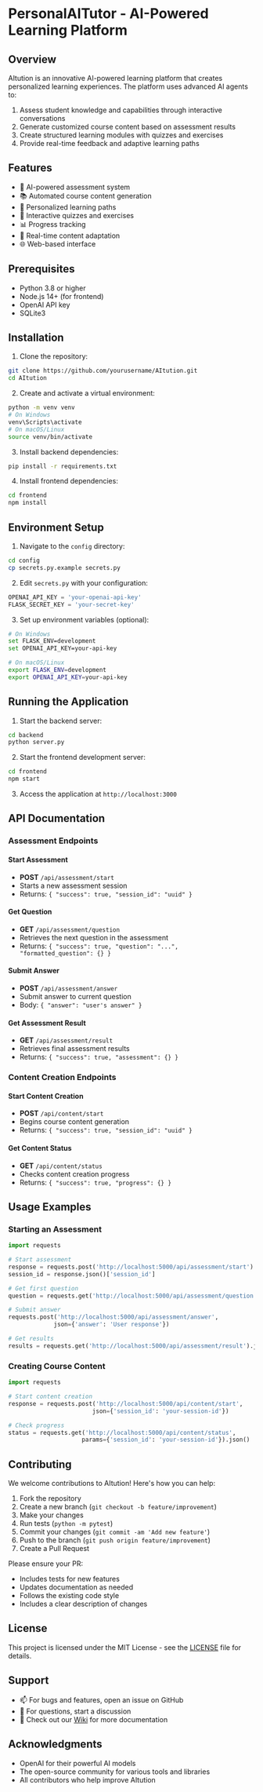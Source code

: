 # PersonalAITutor - AI-Powered Learning Platform

## Overview

AItution is an innovative AI-powered learning platform that creates personalized learning experiences. The platform uses advanced AI agents to:
1. Assess student knowledge and capabilities through interactive conversations
2. Generate customized course content based on assessment results
3. Create structured learning modules with quizzes and exercises
4. Provide real-time feedback and adaptive learning paths

## Features

- 🤖 AI-powered assessment system
- 📚 Automated course content generation
- 🎯 Personalized learning paths
- 📝 Interactive quizzes and exercises
- 📊 Progress tracking
- 🔄 Real-time content adaptation
- 🌐 Web-based interface

## Prerequisites

- Python 3.8 or higher
- Node.js 14+ (for frontend)
- OpenAI API key
- SQLite3

## Installation

1. Clone the repository:
```bash
git clone https://github.com/yourusername/AItution.git
cd AItution
```

2. Create and activate a virtual environment:
```bash
python -m venv venv
# On Windows
venv\Scripts\activate
# On macOS/Linux
source venv/bin/activate
```

3. Install backend dependencies:
```bash
pip install -r requirements.txt
```

4. Install frontend dependencies:
```bash
cd frontend
npm install
```

## Environment Setup

1. Navigate to the `config` directory:
```bash
cd config
cp secrets.py.example secrets.py
```

2. Edit `secrets.py` with your configuration:
```python
OPENAI_API_KEY = 'your-openai-api-key'
FLASK_SECRET_KEY = 'your-secret-key'
```

3. Set up environment variables (optional):
```bash
# On Windows
set FLASK_ENV=development
set OPENAI_API_KEY=your-api-key

# On macOS/Linux
export FLASK_ENV=development
export OPENAI_API_KEY=your-api-key
```

## Running the Application

1. Start the backend server:
```bash
cd backend
python server.py
```

2. Start the frontend development server:
```bash
cd frontend
npm start
```

3. Access the application at `http://localhost:3000`

## API Documentation

### Assessment Endpoints

#### Start Assessment
- **POST** `/api/assessment/start`
- Starts a new assessment session
- Returns: `{ "success": true, "session_id": "uuid" }`

#### Get Question
- **GET** `/api/assessment/question`
- Retrieves the next question in the assessment
- Returns: `{ "success": true, "question": "...", "formatted_question": {} }`

#### Submit Answer
- **POST** `/api/assessment/answer`
- Submit answer to current question
- Body: `{ "answer": "user's answer" }`

#### Get Assessment Result
- **GET** `/api/assessment/result`
- Retrieves final assessment results
- Returns: `{ "success": true, "assessment": {} }`

### Content Creation Endpoints

#### Start Content Creation
- **POST** `/api/content/start`
- Begins course content generation
- Returns: `{ "success": true, "session_id": "uuid" }`

#### Get Content Status
- **GET** `/api/content/status`
- Checks content creation progress
- Returns: `{ "success": true, "progress": {} }`

## Usage Examples

### Starting an Assessment

```python
import requests

# Start assessment
response = requests.post('http://localhost:5000/api/assessment/start')
session_id = response.json()['session_id']

# Get first question
question = requests.get('http://localhost:5000/api/assessment/question').json()

# Submit answer
requests.post('http://localhost:5000/api/assessment/answer', 
             json={'answer': 'User response'})

# Get results
results = requests.get('http://localhost:5000/api/assessment/result').json()
```

### Creating Course Content

```python
import requests

# Start content creation
response = requests.post('http://localhost:5000/api/content/start', 
                        json={'session_id': 'your-session-id'})

# Check progress
status = requests.get('http://localhost:5000/api/content/status', 
                     params={'session_id': 'your-session-id'}).json()
```

## Contributing

We welcome contributions to AItution! Here's how you can help:

1. Fork the repository
2. Create a new branch (`git checkout -b feature/improvement`)
3. Make your changes
4. Run tests (`python -m pytest`)
5. Commit your changes (`git commit -am 'Add new feature'`)
6. Push to the branch (`git push origin feature/improvement`)
7. Create a Pull Request

Please ensure your PR:
- Includes tests for new features
- Updates documentation as needed
- Follows the existing code style
- Includes a clear description of changes

## License

This project is licensed under the MIT License - see the [LICENSE](LICENSE) file for details.

## Support

- 📫 For bugs and features, open an issue on GitHub
- 💬 For questions, start a discussion
- 📝 Check out our [Wiki](../../wiki) for more documentation

## Acknowledgments

- OpenAI for their powerful AI models
- The open-source community for various tools and libraries
- All contributors who help improve AItution 
